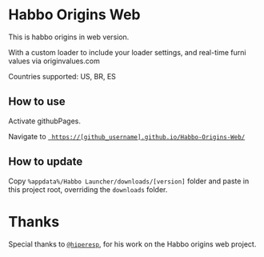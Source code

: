 # Habbo Origins Web

This is habbo origins in web version.

With a custom loader to include your loader settings, and real-time furni values via originvalues.com

Countries supported: US, BR, ES

## How to use

Activate githubPages.

Navigate to <a href="https://fripokoff.github.io/Habbo-Origins-Web/">` https://[github_username].github.io/Habbo-Origins-Web/`</a>

## How to update

Copy `%appdata%/Habbo Launcher/downloads/[version]` folder and paste in this project root, overriding the `downloads` folder.

# Thanks

Special thanks to <a href="https://github.com/hiperesp/">`@hiperesp`</a>, for his work on the Habbo origins web project.

